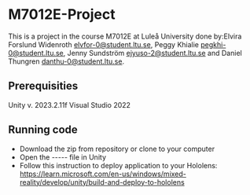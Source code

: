 # M7012E-Project

This is a project in the course M7012E at Luleå University done by:Elvira Forslund Widenroth elvfor-0@student.ltu.se, Peggy Khialie pegkhi-0@student.ltu.se, Jenny Sundström ejyuso-2@student.ltu.se and Daniel Thungren danthu-0@student.ltu.se. 

## Prerequisities
Unity v. 2023.2.11f
Visual Studio 2022

## Running code
- Download the zip from repository or clone to your computer
- Open the ----- file in Unity
- Follow this instruction to deploy application to your Hololens:
https://learn.microsoft.com/en-us/windows/mixed-reality/develop/unity/build-and-deploy-to-hololens
